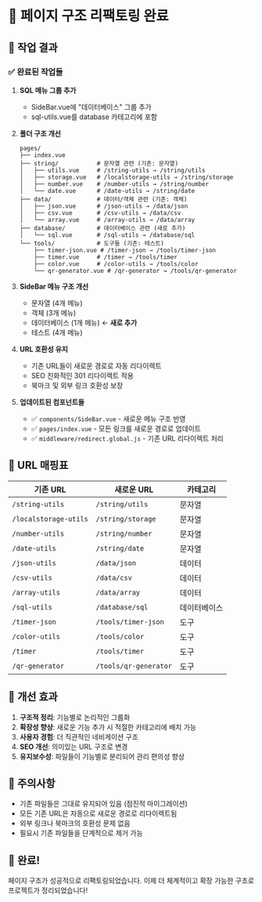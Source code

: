 # 📁 페이지 구조 리팩토링 완료

## 🎯 작업 결과

### ✅ **완료된 작업들**

1. **SQL 메뉴 그룹 추가**
   - SideBar.vue에 "데이터베이스" 그룹 추가
   - sql-utils.vue를 database 카테고리에 포함

2. **폴더 구조 개선**
   ```
   pages/
   ├── index.vue
   ├── string/           # 문자열 관련 (기존: 문자열)
   │   ├── utils.vue     # /string-utils → /string/utils
   │   ├── storage.vue   # /localstorage-utils → /string/storage  
   │   ├── number.vue    # /number-utils → /string/number
   │   └── date.vue      # /date-utils → /string/date
   ├── data/             # 데이터/객체 관련 (기존: 객체)
   │   ├── json.vue      # /json-utils → /data/json
   │   ├── csv.vue       # /csv-utils → /data/csv
   │   └── array.vue     # /array-utils → /data/array
   ├── database/         # 데이터베이스 관련 (새로 추가)
   │   └── sql.vue       # /sql-utils → /database/sql
   └── tools/            # 도구들 (기존: 테스트)
       ├── timer-json.vue # /timer-json → /tools/timer-json
       ├── timer.vue     # /timer → /tools/timer
       ├── color.vue     # /color-utils → /tools/color
       └── qr-generator.vue # /qr-generator → /tools/qr-generator
   ```

3. **SideBar 메뉴 구조 개선**
   - 문자열 (4개 메뉴)
   - 객체 (3개 메뉴)  
   - 데이터베이스 (1개 메뉴) ← **새로 추가**
   - 테스트 (4개 메뉴)

4. **URL 호환성 유지**
   - 기존 URL들이 새로운 경로로 자동 리다이렉트
   - SEO 친화적인 301 리다이렉트 적용
   - 북마크 및 외부 링크 호환성 보장

5. **업데이트된 컴포넌트들**
   - ✅ `components/SideBar.vue` - 새로운 메뉴 구조 반영
   - ✅ `pages/index.vue` - 모든 링크를 새로운 경로로 업데이트
   - ✅ `middleware/redirect.global.js` - 기존 URL 리다이렉트 처리

## 🔄 **URL 매핑표**

| 기존 URL | 새로운 URL | 카테고리 |
|----------|------------|----------|
| `/string-utils` | `/string/utils` | 문자열 |
| `/localstorage-utils` | `/string/storage` | 문자열 |
| `/number-utils` | `/string/number` | 문자열 |
| `/date-utils` | `/string/date` | 문자열 |
| `/json-utils` | `/data/json` | 데이터 |
| `/csv-utils` | `/data/csv` | 데이터 |
| `/array-utils` | `/data/array` | 데이터 |
| `/sql-utils` | `/database/sql` | 데이터베이스 |
| `/timer-json` | `/tools/timer-json` | 도구 |
| `/color-utils` | `/tools/color` | 도구 |
| `/timer` | `/tools/timer` | 도구 |
| `/qr-generator` | `/tools/qr-generator` | 도구 |

## 🚀 **개선 효과**

1. **구조적 정리**: 기능별로 논리적인 그룹화
2. **확장성 향상**: 새로운 기능 추가 시 적절한 카테고리에 배치 가능
3. **사용자 경험**: 더 직관적인 네비게이션 구조
4. **SEO 개선**: 의미있는 URL 구조로 변경
5. **유지보수성**: 파일들이 기능별로 분리되어 관리 편의성 향상

## 📝 **주의사항**

- 기존 파일들은 그대로 유지되어 있음 (점진적 마이그레이션)
- 모든 기존 URL은 자동으로 새로운 경로로 리다이렉트됨
- 외부 링크나 북마크의 호환성 문제 없음
- 필요시 기존 파일들을 단계적으로 제거 가능

## 🎉 **완료!**

페이지 구조가 성공적으로 리팩토링되었습니다. 이제 더 체계적이고 확장 가능한 구조로 프로젝트가 정리되었습니다!
